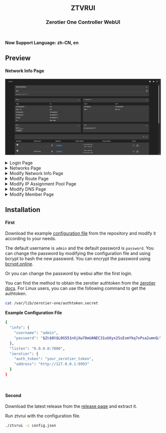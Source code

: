 <p align="center">
<h2 align="center">ZTVRUI</h2> 
</p>
<h3 align="center">Zerotier One Controller WebUI</h3>
<br/>

**Now Support Language: zh-CN, en**

## Preview

#### Network Info Page

![Networks](docs/imgs/Snipaste_2024-12-30_09-57-07.png)
</br>

<details>
<summary>Login Page</summary>

![Networks](docs/imgs/Snipaste_2024-12-30_09-56-15.png)

</summary>
</details>

<details>
<summary>Networks Page</summary>

![Networks](docs/imgs/Snipaste_2024-12-30_09-56-36.png)

</summary>
</details>

<details>
<summary>Modify Network Info Page</summary>

![Networks](docs/imgs/Snipaste_2024-12-30_09-59-30.png)

</summary>
</details>

<details>
<summary>Modify Route Page</summary>

![Networks](docs/imgs/Snipaste_2024-12-30_09-57-31.png)

</summary>
</details>

<details>
<summary>Modify IP Assignment Pool Page</summary>

![Networks](docs/imgs/Snipaste_2024-12-30_09-57-42.png)

</summary>
</details>

<details>
<summary>Modify DNS Page</summary>

![Networks](docs/imgs/Snipaste_2024-12-30_09-59-57.png)

</summary>
</details>

<details>
<summary>Modify Member Page</summary>

![Networks](docs/imgs/Snipaste_2024-12-30_10-00-07.png)

</summary>
</details>

## Installation

#### First

Download the example [configuration file](example.config.json) from the repository and modify it according to your needs.

The default username is `admin` and the default password is `password`. You can change the password by modifying the configuration file and using bcrypt to hash the new password. You can encrypt the password using [bcrypt.online](https://bcrypt.online/).

Or you can change the password by webui after the first login.

You can find the method to obtain the zerotier authtoken from the [zerotier docs](https://docs.zerotier.com/api/tokens#zerotierone-service-token).
For Linux users, you can use the following command to get the authtoken.

```bash
cat /var/lib/zerotier-one/authtoken.secret
```

**Example Configuration File**

```bash
{
  "info": {
    "username": "admin",
    "password": "$2b$08$L0G551nXjXw78mUANEC31uUXyx2SsEsmYkq7xPsa2umnQ/YSBeYV6"
  },
  "listen": "0.0.0.0:7000",
  "zerotier": {
    "auth_token": "your_zerotier_token",
    "address": "http://127.0.0.1:9993"
  }
}

```

</br>

#### Second

Download the latest release from the [release page](https://github.com/TnZzZHlp/ztvrui/releases/latest) and extract it.

Run ztvrui with the configuration file.

```bash
./ztvrui -c config.json
```

